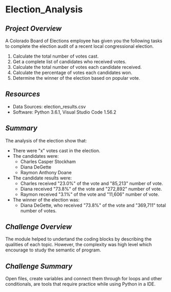 # **Election_Analysis**

## ***Project Overview***
A Colorado Board of Elections employee has given you the following tasks to complete the election audit of a recent local congressional election.

1. Calculate the total number of votes cast.
2. Get a complete list of candidates who received votes.
3. Calculate the total number of votes each candidate received.
4. Calculate the percentage of votes each candidates won.
5. Determine the winner of the election based on popular vote.


## ***Resources***
- Data Sources: election_results.csv
- Software: Python 3.6.1, Visual Studio Code 1.56.2

## ***Summary***
The analysis of the election show that:
- There were "x" votes cast in the election.
- The candidates were:
    - Charles Casper Stockham
    - Diana DeGette
    - Raymon Anthony Doane
- The candidate results were:
    - Charles received "23.0%" of the vote and "85,213" number of vote.
    - Diana received "73.8%" of the vote and "272,892" number of vote.
    - Raymon received "3.1%" of the vote and "11,606" number of vote.
- The winner of the election was:
    - Diana DeGette, who received "73.8%" of the vote and "369,711" total number of votes.
    
## ***Challenge Overview***
The module helped to undertand the coding blocks by describing the qualities of each topic. However, the complexity was high level which encourage to study the semantic of program.

## ***Challenge Summary***
Open files, create variables and connect them through for loops and other conditionals, are tools that require practice while using Python in a IDE.

